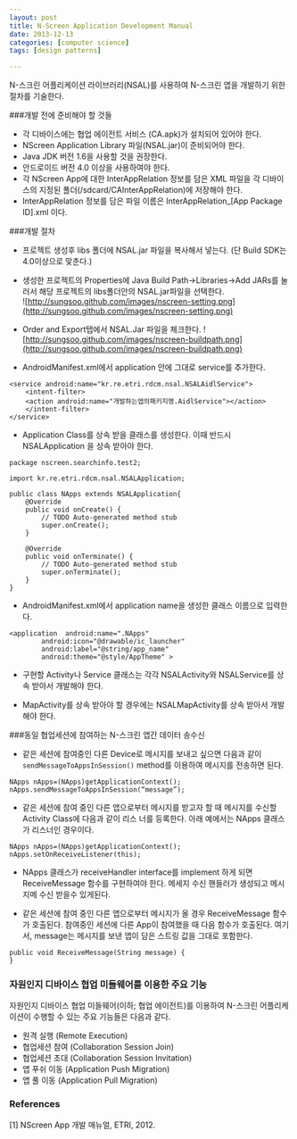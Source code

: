 ```yaml
---
layout: post
title: N-Screen Application Development Manual
date: 2013-12-13
categories: [computer science]
tags: [design patterns]

---
```


N-스크린 어플리케이션 라이브러리(NSAL)를 사용하여 N-스크린 앱을 개발하기 위한 절차를 기술한다.

###개발 전에 준비해야 할 것들

-	각 디바이스에는 협업 에이전트 서비스 (CA.apk)가 설치되어 있어야 한다.
-	NScreen Application Library 파일(NSAL.jar)이 준비되어야 한다.
-	Java JDK 버전 1.6을 사용할 것을 권장한다.
-	안드로이드 버전 4.0 이상을 사용하여야 한다.
-	각 NScreen App에 대한 InterAppRelation 정보를 담은 XML 파일을 각 디바이스의 지정된 폴더(/sdcard/CAInterAppRelation)에 저장해야 한다. 
-	InterAppRelation 정보를 담은 파일 이름은 InterAppRelation_[App Package ID].xml 이다.


###개발 절차

- 프로젝트 생성후 libs 폴더에 NSAL.jar 파일을 복사해서 넣는다. (단 Build SDK는 4.0이상으로 맟춘다.)

- 생성한 프로젝트의 Properties에 Java Build Path->Libraries->Add JARs를 눌러서 해당 프로젝트의 libs폴더안의 NSAL.jar파일을 선택한다.  
![http://sungsoo.github.com/images/nscreen-setting.png](http://sungsoo.github.com/images/nscreen-setting.png)

- Order and Export탭에서 NSAL.Jar 파일을 체크한다.
![http://sungsoo.github.com/images/nscreen-buildpath.png](http://sungsoo.github.com/images/nscreen-buildpath.png)

- AndroidManifest.xml에서 application 안에 그대로 service를 추가한다.    

```
<service android:name="kr.re.etri.rdcm.nsal.NSALAidlService">
	<intent-filter>
	<action android:name="개발하는앱의패키지명.AidlService"></action>
	</intent-filter>
</service>
```

- Application Class를 상속 받을 클래스를 생성한다. 이때 반드시 NSALApplication 을 상속 받아야 한다.

```
package nscreen.searchinfo.test2;

import kr.re.etri.rdcm.nsal.NSALApplication;

public class NApps extends NSALApplication{
	@Override
	public void onCreate() {
		// TODO Auto-generated method stub
		super.onCreate();
	}
	
	@Override
	public void onTerminate() {
		// TODO Auto-generated method stub
		super.onTerminate();
	}
}
```

- AndroidManifest.xml에서 application name을 생성한 클래스 이름으로 입력한다.

```
<application  android:name=".NApps"
        android:icon="@drawable/ic_launcher"
        android:label="@string/app_name"
        android:theme="@style/AppTheme" >
```

- 구현할 Activity나 Service 클래스는 각각 NSALActivity와 NSALService를 상속 받아서 개발해야 한다.

- MapActivity를 상속 받아야 할 경우에는 NSALMapActivity를 상속 받아서 개발해야 한다.


###동일 협업세션에 참여하는 N-스크린 앱간 데이터 송수신
* 같은 세션에 참여중인 다른 Device로 메시지를 보내고 싶으면 다음과 같이 `sendMessageToAppsInSession()` method를 이용하여 메시지를 전송하면 된다.

```
NApps nApps=(NApps)getApplicationContext();
nApps.sendMessageToAppsInSession(“message”);
```

* 같은 세션에 참여 중인 다른 앱으로부터 메시지를 받고자 할 때 메시지를 수신할 Activity Class에 다음과 같이 리스
너를 등록한다. 아래 예에서는 NApps 클래스가 리스너인 경우이다. 

```
NApps nApps=(NApps)getApplicationContext();
nApps.setOnReceiveListener(this);
```

* NApps 클래스가 receiveHandler interface를 implement 하게 되면 ReceiveMessage 함수를 구현하여야 한다. 메세지 수신 핸들러가 생성되고 메시지메 수신 받을수 있게된다.

* 같은 세션에 참여 중인 다른 앱으로부터 메시지가 올 경우 ReceiveMessage 함수가 호출된다. 참여중인 세션에 다른 App이 참여했을 때 다음 함수가 호출된다. 여기서, message는 메시지를 보낸 앱이 담은 스트링 값을 그대로 포함한다.

```
public void ReceiveMessage(String message) {		
}
```

### 자원인지 디바이스 협업 미들웨어를 이용한 주요 기능

자원인지 디바이스 협업 미들웨어(이하; 협업 에이전트)를 이용하여 N-스크린 어플리케이션이 수행할 수 있는 주요 기능들은 다음과 같다.

* 원격 실행 (Remote Execution)
* 협업세션 참여 (Collaboration Session Join)
* 협업세션 초대 (Collaboration Session Invitation)
* 앱 푸쉬 이동 (Application Push Migration)
* 앱 풀 이동 (Application Pull Migration)


### References

[1] NScreen App 개발 매뉴얼, ETRI, 2012.

